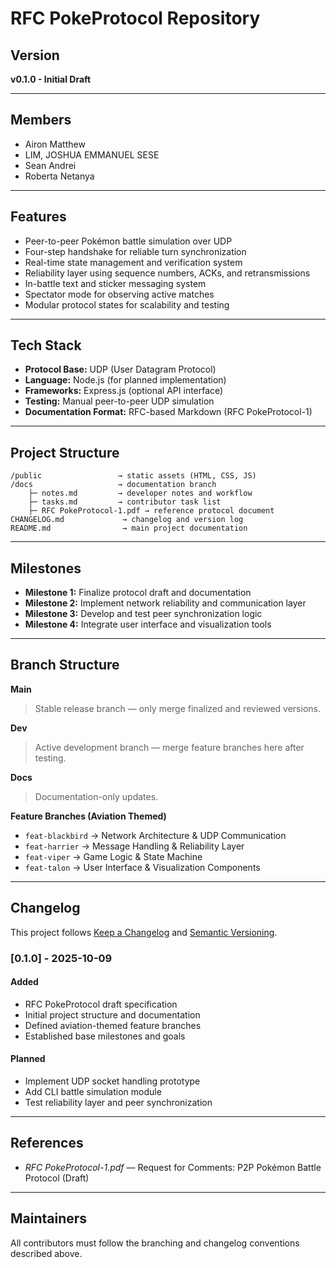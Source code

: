 # RFC PokeProtocol Repository

## Version

**v0.1.0 - Initial Draft**

---

## Members

* Airon Matthew
* LIM, JOSHUA EMMANUEL SESE
* Sean Andrei
* Roberta Netanya

---

## Features

* Peer-to-peer Pokémon battle simulation over UDP
* Four-step handshake for reliable turn synchronization
* Real-time state management and verification system
* Reliability layer using sequence numbers, ACKs, and retransmissions
* In-battle text and sticker messaging system
* Spectator mode for observing active matches
* Modular protocol states for scalability and testing

---

## Tech Stack

* **Protocol Base:** UDP (User Datagram Protocol)
* **Language:** Node.js (for planned implementation)
* **Frameworks:** Express.js (optional API interface)
* **Testing:** Manual peer-to-peer UDP simulation
* **Documentation Format:** RFC-based Markdown (RFC PokeProtocol-1)

---

## Project Structure

```
/public                 → static assets (HTML, CSS, JS)
/docs                   → documentation branch
    ├─ notes.md         → developer notes and workflow
    ├─ tasks.md         → contributor task list
    ├─ RFC PokeProtocol-1.pdf → reference protocol document
CHANGELOG.md             → changelog and version log
README.md                → main project documentation
```

---

## Milestones

* **Milestone 1:** Finalize protocol draft and documentation
* **Milestone 2:** Implement network reliability and communication layer
* **Milestone 3:** Develop and test peer synchronization logic
* **Milestone 4:** Integrate user interface and visualization tools

---

## Branch Structure

**Main**

> Stable release branch — only merge finalized and reviewed versions.

**Dev**

> Active development branch — merge feature branches here after testing.

**Docs**

> Documentation-only updates.

**Feature Branches (Aviation Themed)**

* `feat-blackbird` → Network Architecture & UDP Communication
* `feat-harrier` → Message Handling & Reliability Layer
* `feat-viper` → Game Logic & State Machine
* `feat-talon` → User Interface & Visualization Components

---

## Changelog

This project follows [Keep a Changelog](https://keepachangelog.com/en/1.1.0/) and [Semantic Versioning](https://semver.org/).

### [0.1.0] - 2025-10-09

#### Added

* RFC PokeProtocol draft specification
* Initial project structure and documentation
* Defined aviation-themed feature branches
* Established base milestones and goals

#### Planned

* Implement UDP socket handling prototype
* Add CLI battle simulation module
* Test reliability layer and peer synchronization

---

## References

* *RFC PokeProtocol-1.pdf* — Request for Comments: P2P Pokémon Battle Protocol (Draft)

---

## Maintainers

All contributors must follow the branching and changelog conventions described above.
